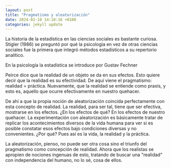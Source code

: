 ```yaml
---
layout: post
title: "Pragmatismo y aleatorización"
date: 2024-02-10 14:10:16 +0100
categories: jekyll update
---
```


La historia de la estadística en las ciencias sociales es bastante curiosa. Stigler (1986) se preguntó por qué la psicología en vez de otras ciencias sociales fue la primera que integró métodos estadísticos a su repertorio analítico. 

En la psicología la estadística se introduce por Gustav Fechner

Peirce dice que la realidad de un objeto se da en sus efectos. Esto quiere decir que la realidad es su efectividad. De aquí viene el pragmatismo: realidad = práctica. Nuevamente, que la realidad se entiende como praxis, y esto es, aquello que ocurre efectivamente en nuestro quehacer.

De ahí a que la propia noción de aleatorización coincida perfectamente con esta concepto de realidad. La realidad, para ser tal, tiene que ser efectiva, mostrarse en los efectos. ¿En los efectos de qué? En los efectos de nuestro quehacer. La experimentación con aleatorización es básicamente tratar de replicar los acontecimientos diversos de la vida humana para ver si es posible constatar esos efectos bajo condiciones diversas y no convenientes. ¿Por qué? Pues así es la vida, la realidad y la práctica. 

La aleatorización, pienso, no puede ser otra cosa sino el triunfo del pragmatismo como concepción de realidad. Ahora que los realistas se apropien de nociones ingenuas de esto, tratando de buscar una "realidad" con independencia del humano, no lo sé, cosa de ellos.  

